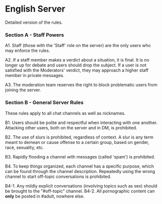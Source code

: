 # **English Server**

Detailed version of the rules.

### **Section A - Staff Powers**
A1. Staff (those with the 'Staff' role on the server) are the only users who may enforce the rules.

A2. If a staff member makes a verdict about a situation, it is final. It is no longer up for debate and users should drop the subject. If a user is not satisfied with the Moderators' verdict, they may approach a higher staff member in private messages.

A3. The moderation team reserves the right to block problematic users from joining the server.

### **Section B - General Server Rules**
These rules apply to all chat channels as well as nicknames.

B1. Users should be polite and respectful when interacting with one another. Attacking other users, both on the server and in DM, is prohibited.

B2. The use of slurs is prohibited, regardless of context. A slur is any term meant to demean or cause offense to a certain group, based on gender, race, sexuality, etc. 

B3. Rapidly flooding a channel with messages (called 'spam') is prohibited. 

B4. To keep things organized, each channel has a specific purpose, which can be found through the channel description. Repeatedly using the wrong channel to start off-topic conversations is prohibited.

B4-1. Any mildly explicit conversations (involving topics such as sex) should be brought to the "#off-topic" channel.
B4-2. All pornographic content can **only** be posted in #adult, nowhere else.



